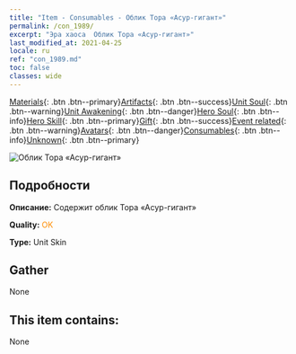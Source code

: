 ```yaml
---
title: "Item - Consumables - Облик Тора «Асур-гигант»"
permalink: /con_1989/
excerpt: "Эра хаоса  Облик Тора «Асур-гигант»"
last_modified_at: 2021-04-25
locale: ru
ref: "con_1989.md"
toc: false
classes: wide
---
```

 [Materials](/ItemsRU/){: .btn .btn--primary}[Artifacts](/ItemsRU/Artifacts/){: .btn .btn--success}[Unit Soul](/ItemsRU/UnitSoul/){: .btn .btn--warning}[Unit Awakening](/ItemsRU/UnitAwakening/){: .btn .btn--danger}[Hero Soul](/ItemsRU/HeroSoul/){: .btn .btn--info}[Hero Skill](/ItemsRU/HeroSkill/){: .btn .btn--primary}[Gift](/ItemsRU/Gift/){: .btn .btn--success}[Event related](/ItemsRU/Events/){: .btn .btn--warning}[Avatars](/ItemsRU/Avatars/){: .btn .btn--danger}[Consumables](/ItemsRU/Consumables/){: .btn .btn--info}[Unknown](/ItemsRU/Unknown/){: .btn .btn--primary}

 ![Облик Тора «Асур-гигант»](/images/u/ti_suoerjurenpifu.jpg)

## Подробности
 **Описание:** Содержит облик Тора «Асур-гигант»

 **Quality:** <span style="color: #FF8C00">OK</span>

 **Type:** Unit Skin

## Gather

  None

## This item contains:

  None

